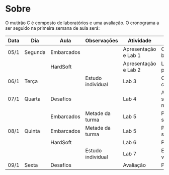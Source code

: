 # Sobre

O mutirão C é composto de laboratórios e uma avaliação. O cronograma a ser seguido na primeira semana de aula será:

| Data | Dia     | Aula       | Observações       | Atividade            | Conteúdo                   |
|------|---------|------------|-------------------|----------------------|----------------------------|
| 05/1 | Segunda | Embarcados |                   | Apresentação e Lab 1 | Conceitos básicos          |
|      |         | HardSoft   |                   | Apresentação e Lab 2 | Lógica de programação      |
| 06/1 | Terça   |            | Estudo individual | Lab 3                | Compilação com GCC         |
| 07/1 | Quarta  | Desafios   |                   | Lab 4                | Arrays, strings e matrizes |
|      |         | Embarcados | Metade da turma   | Lab 5                | Ponteiros e structs        |
| 08/1 | Quinta  | Embarcados | Metade da turma   | Lab 5                | Ponteiros e structs        |
|      |         | HardSoft   |                   | Lab 6                | Prática                    |
|      |         |            | Estudo individual | Lab 7                | Escopo de variáveis        |
| 09/1 | Sexta   | Desafios   |                   | Avaliação            | Prova                      |
